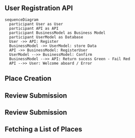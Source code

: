 ## User Registration API

```mermaid
sequenceDiagram
  participant User as User
  participant API as API
  participant BusinessModel as Business Model
  participant UserModel as Database
  User ->> API: Register
  BusinessModel ->> UserModel: store Data
  API ->> BusinessModel: RegisterUser
  UserModel -->> BusinessModel: Confirm
  BusinessModel -->> API: Return sucess Green - Fail Red
  API -->> User: Welcome aboard / Error
```

## Place Creation 


## Review Submission

## Review Submission

## Fetching a List of Places

